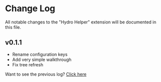 # Change Log

All notable changes to the "Hydro Helper" extension will be documented in this file.

## v0.1.1

- Rename configuration keys
- Add very simple walkthrough
- Fix tree refresh

Want to see the previous log? [Click here](https://github.com/langningchen/hydro-helper/commits/main/CHANGELOG.md)
